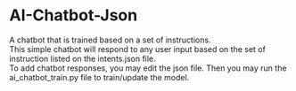 # AI-Chatbot-Json
A chatbot that is trained based on a set of instructions.  
This simple chatbot will respond to any user input based on the set of instruction listed on the intents.json file.  
To add chatbot responses, you may edit the json file. Then you may run the ai_chatbot_train.py file to train/update the model.  

